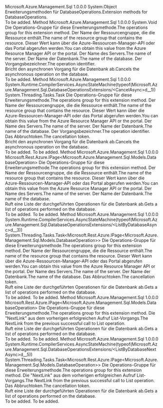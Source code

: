 <Type Name="DatabaseOperationsExtensions" FullName="Microsoft.Azure.Management.Sql.DatabaseOperationsExtensions">
  <TypeSignature Language="C#" Value="public static class DatabaseOperationsExtensions" />
  <TypeSignature Language="ILAsm" Value=".class public auto ansi abstract sealed beforefieldinit DatabaseOperationsExtensions extends System.Object" />
  <TypeSignature Language="DocId" Value="T:Microsoft.Azure.Management.Sql.DatabaseOperationsExtensions" />
  <TypeSignature Language="VB.NET" Value="Public Module DatabaseOperationsExtensions" />
  <TypeSignature Language="F#" Value="type DatabaseOperationsExtensions = class" />
  <AssemblyInfo>
    <AssemblyName>Microsoft.Azure.Management.Sql</AssemblyName>
    <AssemblyVersion>1.0.0.0</AssemblyVersion>
  </AssemblyInfo>
  <Base>
    <BaseTypeName>System.Object</BaseTypeName>
  </Base>
  <Interfaces />
  <Docs>
    <summary>
            <span data-ttu-id="6c404-101">Erweiterungsmethoden für DatabaseOperations.</span><span class="sxs-lookup"><span data-stu-id="6c404-101">Extension methods for DatabaseOperations.</span></span>
            </summary>
    <remarks>To be added.</remarks>
  </Docs>
  <Members>
    <Member MemberName="Cancel">
      <MemberSignature Language="C#" Value="public static void Cancel (this Microsoft.Azure.Management.Sql.IDatabaseOperations operations, string resourceGroupName, string serverName, string databaseName, Guid operationId);" />
      <MemberSignature Language="ILAsm" Value=".method public static hidebysig void Cancel(class Microsoft.Azure.Management.Sql.IDatabaseOperations operations, string resourceGroupName, string serverName, string databaseName, valuetype System.Guid operationId) cil managed" />
      <MemberSignature Language="DocId" Value="M:Microsoft.Azure.Management.Sql.DatabaseOperationsExtensions.Cancel(Microsoft.Azure.Management.Sql.IDatabaseOperations,System.String,System.String,System.String,System.Guid)" />
      <MemberSignature Language="VB.NET" Value="&lt;Extension()&gt;&#xA;Public Sub Cancel (operations As IDatabaseOperations, resourceGroupName As String, serverName As String, databaseName As String, operationId As Guid)" />
      <MemberSignature Language="F#" Value="static member Cancel : Microsoft.Azure.Management.Sql.IDatabaseOperations * string * string * string * Guid -&gt; unit" Usage="Microsoft.Azure.Management.Sql.DatabaseOperationsExtensions.Cancel (operations, resourceGroupName, serverName, databaseName, operationId)" />
      <MemberType>Method</MemberType>
      <AssemblyInfo>
        <AssemblyName>Microsoft.Azure.Management.Sql</AssemblyName>
        <AssemblyVersion>1.0.0.0</AssemblyVersion>
      </AssemblyInfo>
      <ReturnValue>
        <ReturnType>System.Void</ReturnType>
      </ReturnValue>
      <Parameters>
        <Parameter Name="operations" Type="Microsoft.Azure.Management.Sql.IDatabaseOperations" RefType="this" />
        <Parameter Name="resourceGroupName" Type="System.String" />
        <Parameter Name="serverName" Type="System.String" />
        <Parameter Name="databaseName" Type="System.String" />
        <Parameter Name="operationId" Type="System.Guid" />
      </Parameters>
      <Docs>
        <param name="operations">
            <span data-ttu-id="6c404-102">Die Operations-Gruppe für diese Erweiterungsmethode.</span><span class="sxs-lookup"><span data-stu-id="6c404-102">The operations group for this extension method.</span></span>
            </param>
        <param name="resourceGroupName">
            <span data-ttu-id="6c404-103">Der Name der Ressourcengruppe, die die Ressource enthält.</span><span class="sxs-lookup"><span data-stu-id="6c404-103">The name of the resource group that contains the resource.</span></span> <span data-ttu-id="6c404-104">Dieser Wert kann über die Azure-Ressourcen-Manager-API oder das Portal abgerufen werden.</span><span class="sxs-lookup"><span data-stu-id="6c404-104">You can obtain this value from the Azure Resource Manager API or the portal.</span></span>
            </param>
        <param name="serverName">
            <span data-ttu-id="6c404-105">Der Name des Servers.</span><span class="sxs-lookup"><span data-stu-id="6c404-105">The name of the server.</span></span>
            </param>
        <param name="databaseName">
            <span data-ttu-id="6c404-106">Der Name der Datenbank.</span><span class="sxs-lookup"><span data-stu-id="6c404-106">The name of the database.</span></span>
            </param>
        <param name="operationId">
            <span data-ttu-id="6c404-107">Der Vorgangsbezeichner.</span><span class="sxs-lookup"><span data-stu-id="6c404-107">The operation identifier.</span></span>
            </param>
        <summary>
            <span data-ttu-id="6c404-108">Bricht den asynchronen Vorgang für die Datenbank ab.</span><span class="sxs-lookup"><span data-stu-id="6c404-108">Cancels the asynchronous operation on the database.</span></span>
            </summary>
        <remarks>To be added.</remarks>
      </Docs>
    </Member>
    <Member MemberName="CancelAsync">
      <MemberSignature Language="C#" Value="public static System.Threading.Tasks.Task CancelAsync (this Microsoft.Azure.Management.Sql.IDatabaseOperations operations, string resourceGroupName, string serverName, string databaseName, Guid operationId, System.Threading.CancellationToken cancellationToken = null);" />
      <MemberSignature Language="ILAsm" Value=".method public static hidebysig class System.Threading.Tasks.Task CancelAsync(class Microsoft.Azure.Management.Sql.IDatabaseOperations operations, string resourceGroupName, string serverName, string databaseName, valuetype System.Guid operationId, valuetype System.Threading.CancellationToken cancellationToken) cil managed" />
      <MemberSignature Language="DocId" Value="M:Microsoft.Azure.Management.Sql.DatabaseOperationsExtensions.CancelAsync(Microsoft.Azure.Management.Sql.IDatabaseOperations,System.String,System.String,System.String,System.Guid,System.Threading.CancellationToken)" />
      <MemberSignature Language="F#" Value="static member CancelAsync : Microsoft.Azure.Management.Sql.IDatabaseOperations * string * string * string * Guid * System.Threading.CancellationToken -&gt; System.Threading.Tasks.Task" Usage="Microsoft.Azure.Management.Sql.DatabaseOperationsExtensions.CancelAsync (operations, resourceGroupName, serverName, databaseName, operationId, cancellationToken)" />
      <MemberType>Method</MemberType>
      <AssemblyInfo>
        <AssemblyName>Microsoft.Azure.Management.Sql</AssemblyName>
        <AssemblyVersion>1.0.0.0</AssemblyVersion>
      </AssemblyInfo>
      <Attributes>
        <Attribute>
          <AttributeName>System.Runtime.CompilerServices.AsyncStateMachine(typeof(Microsoft.Azure.Management.Sql.DatabaseOperationsExtensions/&lt;CancelAsync&gt;d__1))</AttributeName>
        </Attribute>
      </Attributes>
      <ReturnValue>
        <ReturnType>System.Threading.Tasks.Task</ReturnType>
      </ReturnValue>
      <Parameters>
        <Parameter Name="operations" Type="Microsoft.Azure.Management.Sql.IDatabaseOperations" RefType="this" />
        <Parameter Name="resourceGroupName" Type="System.String" />
        <Parameter Name="serverName" Type="System.String" />
        <Parameter Name="databaseName" Type="System.String" />
        <Parameter Name="operationId" Type="System.Guid" />
        <Parameter Name="cancellationToken" Type="System.Threading.CancellationToken" />
      </Parameters>
      <Docs>
        <param name="operations">
            <span data-ttu-id="6c404-109">Die Operations-Gruppe für diese Erweiterungsmethode.</span><span class="sxs-lookup"><span data-stu-id="6c404-109">The operations group for this extension method.</span></span>
            </param>
        <param name="resourceGroupName">
            <span data-ttu-id="6c404-110">Der Name der Ressourcengruppe, die die Ressource enthält.</span><span class="sxs-lookup"><span data-stu-id="6c404-110">The name of the resource group that contains the resource.</span></span> <span data-ttu-id="6c404-111">Dieser Wert kann über die Azure-Ressourcen-Manager-API oder das Portal abgerufen werden.</span><span class="sxs-lookup"><span data-stu-id="6c404-111">You can obtain this value from the Azure Resource Manager API or the portal.</span></span>
            </param>
        <param name="serverName">
            <span data-ttu-id="6c404-112">Der Name des Servers.</span><span class="sxs-lookup"><span data-stu-id="6c404-112">The name of the server.</span></span>
            </param>
        <param name="databaseName">
            <span data-ttu-id="6c404-113">Der Name der Datenbank.</span><span class="sxs-lookup"><span data-stu-id="6c404-113">The name of the database.</span></span>
            </param>
        <param name="operationId">
            <span data-ttu-id="6c404-114">Der Vorgangsbezeichner.</span><span class="sxs-lookup"><span data-stu-id="6c404-114">The operation identifier.</span></span>
            </param>
        <param name="cancellationToken">
            <span data-ttu-id="6c404-115">Das Abbruchtoken.</span><span class="sxs-lookup"><span data-stu-id="6c404-115">The cancellation token.</span></span>
            </param>
        <summary>
            <span data-ttu-id="6c404-116">Bricht den asynchronen Vorgang für die Datenbank ab.</span><span class="sxs-lookup"><span data-stu-id="6c404-116">Cancels the asynchronous operation on the database.</span></span>
            </summary>
        <returns>To be added.</returns>
        <remarks>To be added.</remarks>
      </Docs>
    </Member>
    <Member MemberName="ListByDatabase">
      <MemberSignature Language="C#" Value="public static Microsoft.Rest.Azure.IPage&lt;Microsoft.Azure.Management.Sql.Models.DatabaseOperation&gt; ListByDatabase (this Microsoft.Azure.Management.Sql.IDatabaseOperations operations, string resourceGroupName, string serverName, string databaseName);" />
      <MemberSignature Language="ILAsm" Value=".method public static hidebysig class Microsoft.Rest.Azure.IPage`1&lt;class Microsoft.Azure.Management.Sql.Models.DatabaseOperation&gt; ListByDatabase(class Microsoft.Azure.Management.Sql.IDatabaseOperations operations, string resourceGroupName, string serverName, string databaseName) cil managed" />
      <MemberSignature Language="DocId" Value="M:Microsoft.Azure.Management.Sql.DatabaseOperationsExtensions.ListByDatabase(Microsoft.Azure.Management.Sql.IDatabaseOperations,System.String,System.String,System.String)" />
      <MemberSignature Language="VB.NET" Value="&lt;Extension()&gt;&#xA;Public Function ListByDatabase (operations As IDatabaseOperations, resourceGroupName As String, serverName As String, databaseName As String) As IPage(Of DatabaseOperation)" />
      <MemberSignature Language="F#" Value="static member ListByDatabase : Microsoft.Azure.Management.Sql.IDatabaseOperations * string * string * string -&gt; Microsoft.Rest.Azure.IPage&lt;Microsoft.Azure.Management.Sql.Models.DatabaseOperation&gt;" Usage="Microsoft.Azure.Management.Sql.DatabaseOperationsExtensions.ListByDatabase (operations, resourceGroupName, serverName, databaseName)" />
      <MemberType>Method</MemberType>
      <AssemblyInfo>
        <AssemblyName>Microsoft.Azure.Management.Sql</AssemblyName>
        <AssemblyVersion>1.0.0.0</AssemblyVersion>
      </AssemblyInfo>
      <ReturnValue>
        <ReturnType>Microsoft.Rest.Azure.IPage&lt;Microsoft.Azure.Management.Sql.Models.DatabaseOperation&gt;</ReturnType>
      </ReturnValue>
      <Parameters>
        <Parameter Name="operations" Type="Microsoft.Azure.Management.Sql.IDatabaseOperations" RefType="this" />
        <Parameter Name="resourceGroupName" Type="System.String" />
        <Parameter Name="serverName" Type="System.String" />
        <Parameter Name="databaseName" Type="System.String" />
      </Parameters>
      <Docs>
        <param name="operations">
            <span data-ttu-id="6c404-117">Die Operations-Gruppe für diese Erweiterungsmethode.</span><span class="sxs-lookup"><span data-stu-id="6c404-117">The operations group for this extension method.</span></span>
            </param>
        <param name="resourceGroupName">
            <span data-ttu-id="6c404-118">Der Name der Ressourcengruppe, die die Ressource enthält.</span><span class="sxs-lookup"><span data-stu-id="6c404-118">The name of the resource group that contains the resource.</span></span> <span data-ttu-id="6c404-119">Dieser Wert kann über die Azure-Ressourcen-Manager-API oder das Portal abgerufen werden.</span><span class="sxs-lookup"><span data-stu-id="6c404-119">You can obtain this value from the Azure Resource Manager API or the portal.</span></span>
            </param>
        <param name="serverName">
            <span data-ttu-id="6c404-120">Der Name des Servers.</span><span class="sxs-lookup"><span data-stu-id="6c404-120">The name of the server.</span></span>
            </param>
        <param name="databaseName">
            <span data-ttu-id="6c404-121">Der Name der Datenbank.</span><span class="sxs-lookup"><span data-stu-id="6c404-121">The name of the database.</span></span>
            </param>
        <summary>
            <span data-ttu-id="6c404-122">Ruft eine Liste der durchgeführten Operationen für die Datenbank ab.</span><span class="sxs-lookup"><span data-stu-id="6c404-122">Gets a list of operations performed on the database.</span></span>
            </summary>
        <returns>To be added.</returns>
        <remarks>To be added.</remarks>
      </Docs>
    </Member>
    <Member MemberName="ListByDatabaseAsync">
      <MemberSignature Language="C#" Value="public static System.Threading.Tasks.Task&lt;Microsoft.Rest.Azure.IPage&lt;Microsoft.Azure.Management.Sql.Models.DatabaseOperation&gt;&gt; ListByDatabaseAsync (this Microsoft.Azure.Management.Sql.IDatabaseOperations operations, string resourceGroupName, string serverName, string databaseName, System.Threading.CancellationToken cancellationToken = null);" />
      <MemberSignature Language="ILAsm" Value=".method public static hidebysig class System.Threading.Tasks.Task`1&lt;class Microsoft.Rest.Azure.IPage`1&lt;class Microsoft.Azure.Management.Sql.Models.DatabaseOperation&gt;&gt; ListByDatabaseAsync(class Microsoft.Azure.Management.Sql.IDatabaseOperations operations, string resourceGroupName, string serverName, string databaseName, valuetype System.Threading.CancellationToken cancellationToken) cil managed" />
      <MemberSignature Language="DocId" Value="M:Microsoft.Azure.Management.Sql.DatabaseOperationsExtensions.ListByDatabaseAsync(Microsoft.Azure.Management.Sql.IDatabaseOperations,System.String,System.String,System.String,System.Threading.CancellationToken)" />
      <MemberSignature Language="F#" Value="static member ListByDatabaseAsync : Microsoft.Azure.Management.Sql.IDatabaseOperations * string * string * string * System.Threading.CancellationToken -&gt; System.Threading.Tasks.Task&lt;Microsoft.Rest.Azure.IPage&lt;Microsoft.Azure.Management.Sql.Models.DatabaseOperation&gt;&gt;" Usage="Microsoft.Azure.Management.Sql.DatabaseOperationsExtensions.ListByDatabaseAsync (operations, resourceGroupName, serverName, databaseName, cancellationToken)" />
      <MemberType>Method</MemberType>
      <AssemblyInfo>
        <AssemblyName>Microsoft.Azure.Management.Sql</AssemblyName>
        <AssemblyVersion>1.0.0.0</AssemblyVersion>
      </AssemblyInfo>
      <Attributes>
        <Attribute>
          <AttributeName>System.Runtime.CompilerServices.AsyncStateMachine(typeof(Microsoft.Azure.Management.Sql.DatabaseOperationsExtensions/&lt;ListByDatabaseAsync&gt;d__3))</AttributeName>
        </Attribute>
      </Attributes>
      <ReturnValue>
        <ReturnType>System.Threading.Tasks.Task&lt;Microsoft.Rest.Azure.IPage&lt;Microsoft.Azure.Management.Sql.Models.DatabaseOperation&gt;&gt;</ReturnType>
      </ReturnValue>
      <Parameters>
        <Parameter Name="operations" Type="Microsoft.Azure.Management.Sql.IDatabaseOperations" RefType="this" />
        <Parameter Name="resourceGroupName" Type="System.String" />
        <Parameter Name="serverName" Type="System.String" />
        <Parameter Name="databaseName" Type="System.String" />
        <Parameter Name="cancellationToken" Type="System.Threading.CancellationToken" />
      </Parameters>
      <Docs>
        <param name="operations">
            <span data-ttu-id="6c404-123">Die Operations-Gruppe für diese Erweiterungsmethode.</span><span class="sxs-lookup"><span data-stu-id="6c404-123">The operations group for this extension method.</span></span>
            </param>
        <param name="resourceGroupName">
            <span data-ttu-id="6c404-124">Der Name der Ressourcengruppe, die die Ressource enthält.</span><span class="sxs-lookup"><span data-stu-id="6c404-124">The name of the resource group that contains the resource.</span></span> <span data-ttu-id="6c404-125">Dieser Wert kann über die Azure-Ressourcen-Manager-API oder das Portal abgerufen werden.</span><span class="sxs-lookup"><span data-stu-id="6c404-125">You can obtain this value from the Azure Resource Manager API or the portal.</span></span>
            </param>
        <param name="serverName">
            <span data-ttu-id="6c404-126">Der Name des Servers.</span><span class="sxs-lookup"><span data-stu-id="6c404-126">The name of the server.</span></span>
            </param>
        <param name="databaseName">
            <span data-ttu-id="6c404-127">Der Name der Datenbank.</span><span class="sxs-lookup"><span data-stu-id="6c404-127">The name of the database.</span></span>
            </param>
        <param name="cancellationToken">
            <span data-ttu-id="6c404-128">Das Abbruchtoken.</span><span class="sxs-lookup"><span data-stu-id="6c404-128">The cancellation token.</span></span>
            </param>
        <summary>
            <span data-ttu-id="6c404-129">Ruft eine Liste der durchgeführten Operationen für die Datenbank ab.</span><span class="sxs-lookup"><span data-stu-id="6c404-129">Gets a list of operations performed on the database.</span></span>
            </summary>
        <returns>To be added.</returns>
        <remarks>To be added.</remarks>
      </Docs>
    </Member>
    <Member MemberName="ListByDatabaseNext">
      <MemberSignature Language="C#" Value="public static Microsoft.Rest.Azure.IPage&lt;Microsoft.Azure.Management.Sql.Models.DatabaseOperation&gt; ListByDatabaseNext (this Microsoft.Azure.Management.Sql.IDatabaseOperations operations, string nextPageLink);" />
      <MemberSignature Language="ILAsm" Value=".method public static hidebysig class Microsoft.Rest.Azure.IPage`1&lt;class Microsoft.Azure.Management.Sql.Models.DatabaseOperation&gt; ListByDatabaseNext(class Microsoft.Azure.Management.Sql.IDatabaseOperations operations, string nextPageLink) cil managed" />
      <MemberSignature Language="DocId" Value="M:Microsoft.Azure.Management.Sql.DatabaseOperationsExtensions.ListByDatabaseNext(Microsoft.Azure.Management.Sql.IDatabaseOperations,System.String)" />
      <MemberSignature Language="VB.NET" Value="&lt;Extension()&gt;&#xA;Public Function ListByDatabaseNext (operations As IDatabaseOperations, nextPageLink As String) As IPage(Of DatabaseOperation)" />
      <MemberSignature Language="F#" Value="static member ListByDatabaseNext : Microsoft.Azure.Management.Sql.IDatabaseOperations * string -&gt; Microsoft.Rest.Azure.IPage&lt;Microsoft.Azure.Management.Sql.Models.DatabaseOperation&gt;" Usage="Microsoft.Azure.Management.Sql.DatabaseOperationsExtensions.ListByDatabaseNext (operations, nextPageLink)" />
      <MemberType>Method</MemberType>
      <AssemblyInfo>
        <AssemblyName>Microsoft.Azure.Management.Sql</AssemblyName>
        <AssemblyVersion>1.0.0.0</AssemblyVersion>
      </AssemblyInfo>
      <ReturnValue>
        <ReturnType>Microsoft.Rest.Azure.IPage&lt;Microsoft.Azure.Management.Sql.Models.DatabaseOperation&gt;</ReturnType>
      </ReturnValue>
      <Parameters>
        <Parameter Name="operations" Type="Microsoft.Azure.Management.Sql.IDatabaseOperations" RefType="this" />
        <Parameter Name="nextPageLink" Type="System.String" />
      </Parameters>
      <Docs>
        <param name="operations">
            <span data-ttu-id="6c404-130">Die Operations-Gruppe für diese Erweiterungsmethode.</span><span class="sxs-lookup"><span data-stu-id="6c404-130">The operations group for this extension method.</span></span>
            </param>
        <param name="nextPageLink">
            <span data-ttu-id="6c404-131">Die "NextLink" aus dem vorherigen erfolgreichen Aufruf List-Vorgangs.</span><span class="sxs-lookup"><span data-stu-id="6c404-131">The NextLink from the previous successful call to List operation.</span></span>
            </param>
        <summary>
            <span data-ttu-id="6c404-132">Ruft eine Liste der durchgeführten Operationen für die Datenbank ab.</span><span class="sxs-lookup"><span data-stu-id="6c404-132">Gets a list of operations performed on the database.</span></span>
            </summary>
        <returns>To be added.</returns>
        <remarks>To be added.</remarks>
      </Docs>
    </Member>
    <Member MemberName="ListByDatabaseNextAsync">
      <MemberSignature Language="C#" Value="public static System.Threading.Tasks.Task&lt;Microsoft.Rest.Azure.IPage&lt;Microsoft.Azure.Management.Sql.Models.DatabaseOperation&gt;&gt; ListByDatabaseNextAsync (this Microsoft.Azure.Management.Sql.IDatabaseOperations operations, string nextPageLink, System.Threading.CancellationToken cancellationToken = null);" />
      <MemberSignature Language="ILAsm" Value=".method public static hidebysig class System.Threading.Tasks.Task`1&lt;class Microsoft.Rest.Azure.IPage`1&lt;class Microsoft.Azure.Management.Sql.Models.DatabaseOperation&gt;&gt; ListByDatabaseNextAsync(class Microsoft.Azure.Management.Sql.IDatabaseOperations operations, string nextPageLink, valuetype System.Threading.CancellationToken cancellationToken) cil managed" />
      <MemberSignature Language="DocId" Value="M:Microsoft.Azure.Management.Sql.DatabaseOperationsExtensions.ListByDatabaseNextAsync(Microsoft.Azure.Management.Sql.IDatabaseOperations,System.String,System.Threading.CancellationToken)" />
      <MemberSignature Language="F#" Value="static member ListByDatabaseNextAsync : Microsoft.Azure.Management.Sql.IDatabaseOperations * string * System.Threading.CancellationToken -&gt; System.Threading.Tasks.Task&lt;Microsoft.Rest.Azure.IPage&lt;Microsoft.Azure.Management.Sql.Models.DatabaseOperation&gt;&gt;" Usage="Microsoft.Azure.Management.Sql.DatabaseOperationsExtensions.ListByDatabaseNextAsync (operations, nextPageLink, cancellationToken)" />
      <MemberType>Method</MemberType>
      <AssemblyInfo>
        <AssemblyName>Microsoft.Azure.Management.Sql</AssemblyName>
        <AssemblyVersion>1.0.0.0</AssemblyVersion>
      </AssemblyInfo>
      <Attributes>
        <Attribute>
          <AttributeName>System.Runtime.CompilerServices.AsyncStateMachine(typeof(Microsoft.Azure.Management.Sql.DatabaseOperationsExtensions/&lt;ListByDatabaseNextAsync&gt;d__5))</AttributeName>
        </Attribute>
      </Attributes>
      <ReturnValue>
        <ReturnType>System.Threading.Tasks.Task&lt;Microsoft.Rest.Azure.IPage&lt;Microsoft.Azure.Management.Sql.Models.DatabaseOperation&gt;&gt;</ReturnType>
      </ReturnValue>
      <Parameters>
        <Parameter Name="operations" Type="Microsoft.Azure.Management.Sql.IDatabaseOperations" RefType="this" />
        <Parameter Name="nextPageLink" Type="System.String" />
        <Parameter Name="cancellationToken" Type="System.Threading.CancellationToken" />
      </Parameters>
      <Docs>
        <param name="operations">
            <span data-ttu-id="6c404-133">Die Operations-Gruppe für diese Erweiterungsmethode.</span><span class="sxs-lookup"><span data-stu-id="6c404-133">The operations group for this extension method.</span></span>
            </param>
        <param name="nextPageLink">
            <span data-ttu-id="6c404-134">Die "NextLink" aus dem vorherigen erfolgreichen Aufruf List-Vorgangs.</span><span class="sxs-lookup"><span data-stu-id="6c404-134">The NextLink from the previous successful call to List operation.</span></span>
            </param>
        <param name="cancellationToken">
            <span data-ttu-id="6c404-135">Das Abbruchtoken.</span><span class="sxs-lookup"><span data-stu-id="6c404-135">The cancellation token.</span></span>
            </param>
        <summary>
            <span data-ttu-id="6c404-136">Ruft eine Liste der durchgeführten Operationen für die Datenbank ab.</span><span class="sxs-lookup"><span data-stu-id="6c404-136">Gets a list of operations performed on the database.</span></span>
            </summary>
        <returns>To be added.</returns>
        <remarks>To be added.</remarks>
      </Docs>
    </Member>
  </Members>
</Type>